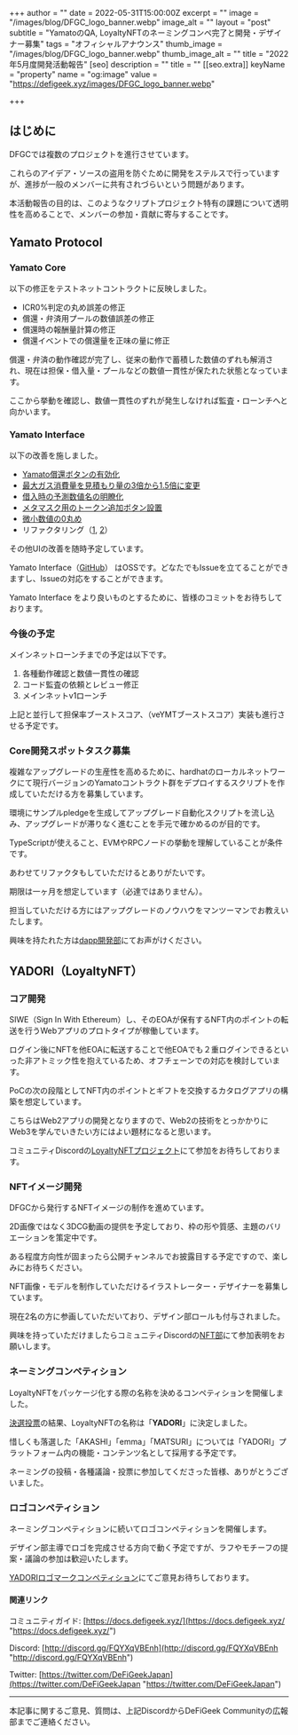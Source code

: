 +++
author = ""
date = 2022-05-31T15:00:00Z
excerpt = ""
image = "/images/blog/DFGC_logo_banner.webp"
image_alt = ""
layout = "post"
subtitle = "YamatoのQA, LoyaltyNFTのネーミングコンペ完了と開発・デザイナー募集"
tags = "オフィシャルアナウンス"
thumb_image = "/images/blog/DFGC_logo_banner.webp"
thumb_image_alt = ""
title = "2022年5月度開発活動報告"
[seo]
description = ""
title = ""
[[seo.extra]]
keyName = "property"
name = "og:image"
value = "https://defigeek.xyz/images/DFGC_logo_banner.webp"

+++
## はじめに

DFGCでは複数のプロジェクトを進行させています。

これらのアイデア・ソースの盗用を防ぐために開発をステルスで行っていますが、進捗が一般のメンバーに共有されづらいという問題があります。

本活動報告の目的は、このようなクリプトプロジェクト特有の課題について透明性を高めることで、メンバーの参加・貢献に寄与することです。

## Yamato Protocol

### Yamato Core

以下の修正をテストネットコントラクトに反映しました。

* ICR0%判定の丸め誤差の修正
* 償還・弁済用プールの数値誤差の修正
* 償還時の報酬量計算の修正
* 償還イベントでの償還量を正味の量に修正

償還・弁済の動作確認が完了し、従来の動作で蓄積した数値のずれも解消され、現在は担保・借入量・プールなどの数値一貫性が保たれた状態となっています。

ここから挙動を確認し、数値一貫性のずれが発生しなければ監査・ローンチへと向かいます。

### Yamato Interface

以下の改善を施しました。

* [Yamato償還ボタンの有効化](https://github.com/DeFiGeek-Community/yamato-interface/pull/145)
* [最大ガス消費量を見積もり量の3倍から1.5倍に変更](https://github.com/DeFiGeek-Community/yamato-interface/pull/146)
* [借入時の予測数値名の明瞭化](https://github.com/DeFiGeek-Community/yamato-interface/pull/149)
* [メタマスク用のトークン追加ボタン設置](https://github.com/DeFiGeek-Community/yamato-interface/pull/150)
* [微小数値の0丸め](https://github.com/DeFiGeek-Community/yamato-interface/pull/153)
* リファクタリング（[1](https://github.com/DeFiGeek-Community/yamato-interface/pull/141), [2](https://github.com/DeFiGeek-Community/yamato-interface/pull/147)）

その他UIの改善を随時予定しています。

Yamato Interface（[GitHub](https://github.com/DeFiGeek-Community/yamato-interface)） はOSSです。どなたでもIssueを立てることができますし、Issueの対応をすることができます。

Yamato Interface をより良いものとするために、皆様のコミットをお待ちしております。

### 今後の予定

メインネットローンチまでの予定は以下です。

1. 各種動作確認と数値一貫性の確認
2. コード監査の依頼とレビュー修正
3. メインネットv1ローンチ

上記と並行して担保率ブーストスコア、（veYMTブーストスコア）実装も進行させる予定です。

### Core開発スポットタスク募集

複雑なアップグレードの生産性を高めるために、hardhatのローカルネットワークにて現行バージョンのYamatoコントラクト群をデプロイするスクリプトを作成していただける方を募集しています。

環境にサンプルpledgeを生成してアップグレード自動化スクリプトを流し込み、アップグレードが滞りなく進むことを手元で確かめるのが目的です。

TypeScriptが使えること、EVMやRPCノードの挙動を理解していることが条件です。

あわせてリファクタもしていただけるとありがたいです。

期限は一ヶ月を想定しています（必達ではありません）。

担当していただける方にはアップグレードのノウハウをマンツーマンでお教えいたします。

興味を持たれた方は[dapp開発部](https://discord.com/channels/705052448418693180/805369891220881479)にてお声がけください。

## YADORI（LoyaltyNFT）

### コア開発

SIWE（Sign In With Ethereum）し、そのEOAが保有するNFT内のポイントの転送を行うWebアプリのプロトタイプが稼働しています。

ログイン後にNFTを他EOAに転送することで他EOAでも２重ログインできるといった非アトミック性を抱えているため、オフチェーンでの対応を検討しています。

PoCの次の段階としてNFT内のポイントとギフトを交換するカタログアプリの構築を想定しています。

こちらはWeb2アプリの開発となりますので、Web2の技術をとっかかりにWeb3を学んでいきたい方にはよい題材になると思います。

コミュニティDiscordの[LoyaltyNFTプロジェクト](https://discord.com/channels/705052448418693180/899825377143320576)にて参加をお待ちしております。

### NFTイメージ開発

DFGCから発行するNFTイメージの制作を進めています。

2D画像ではなく3DCG動画の提供を予定しており、枠の形や質感、主題のバリエーションを策定中です。

ある程度方向性が固まったら公開チャンネルでお披露目する予定ですので、楽しみにお待ちください。

NFT画像・モデルを制作していただけるイラストレーター・デザイナーを募集しています。

現在2名の方に参画していただいており、デザイン部ロールも付与されました。

興味を持っていただけましたらコミュニティDiscordの[NFT部](https://discord.com/channels/705052448418693180/897682225913528420)にて参加表明をお願いします。

### ネーミングコンペティション

LoyaltyNFTをパッケージ化する際の名称を決めるコンペティションを開催しました。

[決選投票](https://vote.defigeek.xyz/#/proposal/0x4f760621a4af93a0f412c58323fc2fc9c54cc3bd000462b910280531fe2fe5c5)の結果、LoyaltyNFTの名称は「**YADORI**」に決定しました。

惜しくも落選した「AKASHI」「emma」「MATSURI」については「YADORI」プラットフォーム内の機能・コンテンツ名として採用する予定です。

ネーミングの投稿・各種議論・投票に参加してくださった皆様、ありがとうございました。

### ロゴコンペティション

ネーミングコンペティションに続いてロゴコンペティションを開催します。

デザイン部主導でロゴを完成させる方向で動く予定ですが、ラフやモチーフの提案・議論の参加は歓迎いたします。

[YADORIロゴマークコンペティション](https://discord.com/channels/705052448418693180/974927414088056882)にてご意見お待ちしております。

#### 関連リンク

コミュニティガイド: [https://docs.defigeek.xyz/](https://docs.defigeek.xyz/ "https://docs.defigeek.xyz/")

Discord: [http://discord.gg/FQYXqVBEnh](http://discord.gg/FQYXqVBEnh "http://discord.gg/FQYXqVBEnh")

Twitter: [https://twitter.com/DeFiGeekJapan](https://twitter.com/DeFiGeekJapan "https://twitter.com/DeFiGeekJapan")

***

本記事に関するご意見、質問は、上記DiscordからDeFiGeek Communityの広報部までご連絡ください。